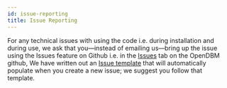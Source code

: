 ```yaml
---
id: issue-reporting
title: Issue Reporting
---
```


For any technical issues with using the code i.e. during installation and during use, we ask that you––instead of emailing us––bring up the issue using the Issues feature on Github i.e. in the [Issues](https://github.com/AiCure/open_dbm/issues) tab on the OpenDBM github, We have written out an [Issue template](https://github.com/AiCure/open_dbm/blob/master/.github/ISSUE_TEMPLATE/bug_report.md) that will automatically populate when you create a new issue; we suggest you follow that template.